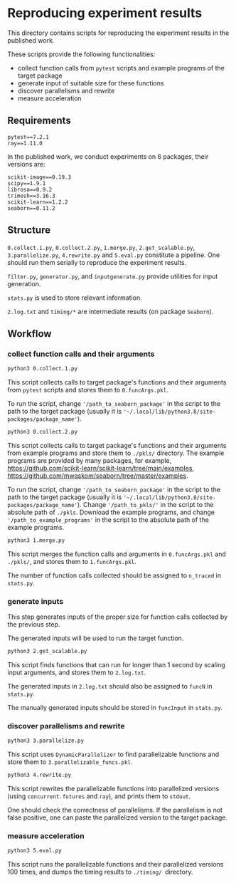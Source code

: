 # Reproducing experiment results

This directory contains scripts for reproducing the experiment results in the published work.

These scripts provide the following functionalities:

+ collect function calls from `pytest` scripts and example programs of the target package
+ generate input of suitable size for these functions
+ discover parallelisms and rewrite
+ measure acceleration

## Requirements

```
pytest==7.2.1
ray==1.11.0
```

In the published work, we conduct experiments on 6 packages, their versions are:

```
scikit-image==0.19.3
scipy==1.9.1
librosa==0.9.2
trimesh==3.16.3
scikit-learn==1.2.2
seaborn==0.11.2
```

## Structure

`0.collect.1.py`, `0.collect.2.py`, `1.merge.py`, `2.get_scalable.py`, `3.parallelize.py`, `4.rewrite.py` and `5.eval.py` constitute a pipeline. One should run them serially  to reproduce the experiment results.

`filter.py`, `generator.py`, and `inputgenerate.py` provide utilities for input generation.

`stats.py` is used to store relevant information.

`2.log.txt` and  `timing/*` are intermediate results (on package `Seaborn`).

## Workflow 

### collect function calls and their arguments

```bash
python3 0.collect.1.py
```

This script collects calls to target package's functions and their arguments from `pytest` scripts and stores them to `0.funcArgs.pkl`.  

To run the script, change `'/path_to_seaborn_package'` in the script to the path to the target package (usually it is `'~/.local/lib/python3.8/site-packages/package_name'`).

```bash
python3 0.collect.2.py
```

This script collects calls to target package's functions and their arguments from example programs and store them to `./pkls/` directory. The example programs are provided by many packages, for example, https://github.com/scikit-learn/scikit-learn/tree/main/examples, https://github.com/mwaskom/seaborn/tree/master/examples.

To run the script, change `'/path_to_seaborn_package'` in the script to the path to the target package (usually it is `'~/.local/lib/python3.8/site-packages/package_name'`). Change `'/path_to_pkls/'` in the script to the absolute path of `./pkls`. Download the example programs, and change `'/path_to_example_programs'` in the script to the absolute path of the example programs.

```bash
python3 1.merge.py
```

This script merges the function calls and arguments in `0.funcArgs.pkl` and `./pkls/`, and stores them to `1.funcArgs.pkl`.

The number of function calls collected should be assigned to `n_traced` in `stats.py`.

### generate inputs

This step generates inputs of the proper size for function calls collected by the previous step.

The generated inputs will be used to run the target function.

```bash
python3 2.get_scalable.py
```

This script finds functions that can run for longer than 1 second by scaling input arguments, and stores them to `2.log.txt`.

The generated inputs in `2.log.txt` should also be assigned to `funcN` in `stats.py`.

The manually generated inputs should be stored in `funcInput` in `stats.py`.

### discover parallelisms and rewrite

```bash
python3 3.parallelize.py
```

This script uses `DynamicParallelizer` to find parallelizable functions and store them to `3.parallelizable_funcs.pkl`.

```bash
python3 4.rewrite.py
```

This script rewrites the parallelizable functions into parallelized versions (using `concurrent.futures` and `ray`), and prints them to `stdout`.

One should check the correctness of parallelisms. If the parallelism is not false positive, one can paste the parallelized version to the target package.

### measure acceleration

```bash
python3 5.eval.py
```

This script runs the parallelizable functions and their parallelized versions 100 times, and dumps the timing results to `./timing/ `directory.

